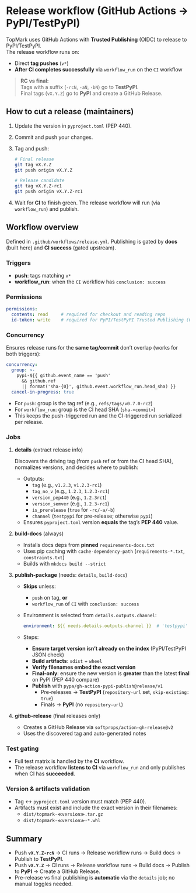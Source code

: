 <!--
topmark:header:start

  project      : TopMark
  file         : release-workflow.md
  file_relpath : docs/ci/release-workflow.md
  license      : MIT
  copyright    : (c) 2025 Olivier Biot

topmark:header:end
-->

# Release workflow (GitHub Actions → PyPI/TestPyPI)

TopMark uses GitHub Actions with **Trusted Publishing** (OIDC) to release to PyPI/TestPyPI.\
The release workflow runs on:

- Direct **tag pushes** (`v*`)
- **After CI completes successfully** via `workflow_run` on the `CI` workflow

> **RC vs final:**\
> Tags with a suffix (`-rcN`, `-aN`, `-bN`) go to **TestPyPI**.\
> Final tags (`vX.Y.Z`) go to **PyPI** and create a GitHub Release.

## How to cut a release (maintainers)

1. Update the version in `pyproject.toml` (PEP 440).

1. Commit and push your changes.

1. Tag and push:

   ```bash
   # Final release
   git tag vX.Y.Z
   git push origin vX.Y.Z

   # Release candidate
   git tag vX.Y.Z-rc1
   git push origin vX.Y.Z-rc1
   ```

1. Wait for **CI** to finish green. The release workflow will run (via `workflow_run`) and publish.

## Workflow overview

Defined in `.github/workflows/release.yml`. Publishing is gated by **docs** (built here) and **CI
success** (gated upstream).

### Triggers

- **push**: tags matching `v*`
- **workflow_run**: when the `CI` workflow has `conclusion: success`

### Permissions

```yaml
permissions:
  contents: read     # required for checkout and reading repo
  id-token: write    # required for PyPI/TestPyPI Trusted Publishing (OIDC)
```

### Concurrency

Ensures release runs for the **same tag/commit** don’t overlap (works for both triggers):

```yaml
concurrency:
  group: >-
    pypi-${{ github.event_name == 'push'
      && github.ref
      || format('sha-{0}', github.event.workflow_run.head_sha) }}
  cancel-in-progress: true
```

- For `push`: group is the tag ref (e.g., `refs/tags/v0.7.0-rc2`)
- For `workflow_run`: group is the CI head SHA (`sha-<commit>`)
- This keeps the push-triggered run and the CI-triggered run serialized per release.

### Jobs

1. **details** (extract release info)

   Discovers the driving tag (from `push` ref or from the CI head SHA), normalizes versions, and
   decides where to publish:

   - Outputs:
     - `tag` (e.g., `v1.2.3`, `v1.2.3-rc1`)
     - `tag_no_v` (e.g., `1.2.3`, `1.2.3-rc1`)
     - `version_pep440` (e.g., `1.2.3rc1`)
     - `version_semver` (e.g., `1.2.3-rc1`)
     - `is_prerelease` (`true` for `-rc/-a/-b`)
     - `channel` (`testpypi` for pre-release; otherwise `pypi`)
   - Ensures `pyproject.toml` version **equals** the tag’s **PEP 440** value.

1. **build-docs** (always)

   - Installs docs deps from **pinned** `requirements-docs.txt`
   - Uses pip caching with `cache-dependency-path` (`requirements-*.txt`, `constraints.txt`)
   - Builds with `mkdocs build --strict`

1. **publish-package** (needs: `details`, `build-docs`)

   - **Skips** unless:

     - `push` on tag, **or**
     - `workflow_run` of `CI` with `conclusion: success`

   - Environment is selected from `details.outputs.channel`:

     ```yaml
     environment: ${{ needs.details.outputs.channel }}  # 'testpypi' or 'pypi'
     ```

   - Steps:

     - **Ensure target version isn’t already on the index** (PyPI/TestPyPI JSON check)
     - **Build artifacts**: `sdist` + `wheel`
     - **Verify filenames embed the exact version**
     - **Final-only**: ensure the new version is **greater** than the latest **final** on PyPI (PEP
       440 compare)
     - **Publish** with `pypa/gh-action-pypi-publish@release/v1`
       - Pre-releases → **TestPyPI** (`repository-url` set, `skip-existing: true`)
       - Finals → **PyPI** (no `repository-url`)

1. **github-release** (final releases only)

   - Creates a GitHub Release via `softprops/action-gh-release@v2`
   - Uses the discovered tag and auto-generated notes

### Test gating

- Full test matrix is handled by the **CI** workflow.
- The release workflow **listens to CI** via `workflow_run` and only publishes when CI has
  **succeeded**.

### Version & artifacts validation

- Tag ↔ `pyproject.toml` version must match (PEP 440).
- Artifacts must exist and include the exact version in their filenames:
  - `dist/topmark-≪version≫.tar.gz`
  - `dist/topmark-≪version≫-*.whl`

## Summary

- Push **`vX.Y.Z-rcN`** → CI runs → Release workflow runs → Build docs → Publish to **TestPyPI**.
- Push **`vX.Y.Z`** → CI runs → Release workflow runs → Build docs → Publish to **PyPI** → Create a
  GitHub Release.
- Pre-release vs final publishing is **automatic** via the `details` job; no manual toggles needed.
